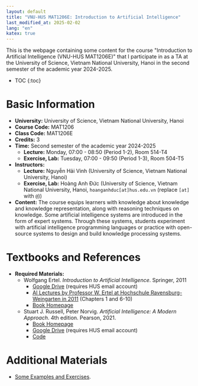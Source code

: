 ```yaml
---
layout: default
title: "VNU-HUS MAT1206E: Introduction to Artificial Intelligence"
last_modified_at: 2025-02-02
lang: "en"
katex: true
---
```


<div class="alert alert-info" markdown="1">
This is the webpage containing some content for the course "Introduction to Artificial Intelligence (VNU-HUS MAT1206E)" that I participate in as a TA at the University of Science, Vietnam National University, Hanoi in the second semester of the academic year 2024-2025.

* TOC
{:toc}
</div>

# Basic Information

* **University:** University of Science, Vietnam National University, Hanoi
* **Course Code:** MAT1206
* **Class Code:** MAT1206E
* **Credits:** 3
* **Time:** Second semester of the academic year 2024-2025
  * **Lecture:** Monday, 07:00 - 08:50 (Period 1-2), Room 514-T4
  * **Exercise, Lab:** Tuesday, 07:00 - 09:50 (Period 1-3), Room 504-T5
* **Instructors:**
  * **Lecture:** Nguyễn Hải Vinh (University of Science, Vietnam National University, Hanoi)
  * **Exercise, Lab:** Hoàng Anh Đức (University of Science, Vietnam National University, Hanoi, `hoanganhduc[at]hus.edu.vn` (replace `[at]` with `@`))
* **Content:** The course equips learners with knowledge about knowledge and knowledge representation, along with reasoning techniques on knowledge. Some artificial intelligence systems are introduced in the form of expert systems. Through these systems, students experiment with artificial intelligence programming languages or practice with open-source systems to design and build knowledge processing systems.

# Textbooks and References

* **Required Materials:**
  * Wolfgang Ertel. *Introduction to Artificial Intelligence*. Springer, 2011
    * [Google Drive](https://drive.google.com/file/d/125k0TQ63aYAWEoGfITfdnbGiwZA-WQMo/) (requires HUS email account)
    * [AI Lectures by Professor W. Ertel at Hochschule Ravensburg-Weingarten in 2011](https://www.youtube.com/playlist?list=PL39B5D3AFC249556A) (Chapters 1 and 6-10)
    * [Book Homepage](http://www.hs-weingarten.de/~ertel/de/b%C3%BCcher/artificial%20intelligence)
  * Stuart J. Russell, Peter Norvig. *Artificial Intelligence: A Modern Approach*. 4th edition. Pearson, 2021.
    * [Book Homepage](https://aima.cs.berkeley.edu)
    * [Google Drive](https://drive.google.com/file/d/1DcyyfFyLyGho4o9V4gZK3gO8Akx_9APi/) (requires HUS email account)
    * [Code](https://github.com/aimacode)

# Additional Materials

* [Some Examples and Exercises](https://github.com/hoanganhduc/VNU-HUS-MAT3508/).
